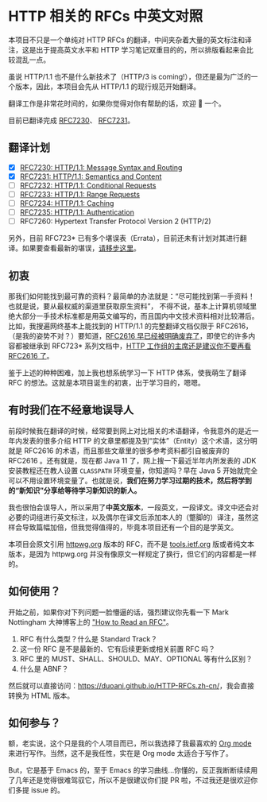 # HTTP 相关的 RFCs 中英文对照

本项目不只是一个单纯对 HTTP RFCs 的翻译，中间夹杂着大量的英文标注和译注，这是出于提高英文水平和 HTTP 学习笔记双重目的的，所以排版看起来会比较混乱一点。

虽说 HTTP/1.1 也不是什么新技术了（HTTP/3 is coming!），但还是最为广泛的一个版本，因此，本项目会先从 HTTP/1.1 的现行规范开始翻译。

翻译工作是非常花时间的，如果你觉得对你有帮助的话，欢迎 :star2: 一个。

目前已翻译完成 [RFC7230](https://duoani.github.io/HTTP-RFCs.zh-cn/RFC7230.html)、 [RFC7231](https://duoani.github.io/HTTP-RFCs.zh-cn/RFC7231.html)。

## 翻译计划

- [x] [RFC7230: HTTP/1.1: Message Syntax and Routing](https://duoani.github.io/HTTP-RFCs.zh-cn/RFC7230.html)
- [x] [RFC7231: HTTP/1.1: Semantics and Content](https://duoani.github.io/HTTP-RFCs.zh-cn/RFC7231.html)
- [ ] [RFC7232: HTTP/1.1: Conditional Requests](https://duoani.github.io/HTTP-RFCs.zh-cn/RFC7232.html)
- [ ] [RFC7233: HTTP/1.1: Range Requests](https://duoani.github.io/HTTP-RFCs.zh-cn/RFC7233.html)
- [ ] [RFC7234: HTTP/1.1: Caching](https://duoani.github.io/HTTP-RFCs.zh-cn/RFC7234.html)
- [ ] [RFC7235: HTTP/1.1: Authentication](https://duoani.github.io/HTTP-RFCs.zh-cn/RFC7235.html)
- [ ] RFC7260: Hypertext Transfer Protocol Version 2 (HTTP/2)

另外，目前 RFC723* 已有多个堪误表（Errata），目前还未有计划对其进行翻译。如果要查看最新的堪误，[请移步这里](https://datatracker.ietf.org/wg/httpbis/documents/)。

## 初衷

那我们如何能找到最可靠的资料？最简单的办法就是：“尽可能找到第一手资料！也就是说，要从最权威的渠道里获取原生资料”，
不得不说，基本上计算机领域里绝大部分一手技术标准都是用英文编写的，而且国内中文技术资料相对比较滞后。比如，我搜遍网终基本上能找到的 HTTP/1.1 的完整翻译文档仅限于 RFC2616，（是我的姿势不对？）要知道，[RFC2616 早已经被明确废弃了](https://httpwg.org/specs/)，即使它的许多内容都被继承到 RFC723* 系列文档中，[HTTP 工作组的主席还是建议你不要再看 RFC2616 了](https://www.mnot.net/blog/2014/06/07/rfc2616_is_dead)。

鉴于上述的种种困难，加上我也想系统学习一下 HTTP 体系，使我萌生了翻译 RFC 的想法。这就是本项目诞生的初衷，出于学习目的，嗯嗯。

## 有时我们在不经意地误导人

前段时候我在翻译的时候，经常要到网上对比相关的术语翻译，令我意外的是近一年内发表的很多介绍 HTTP 的文章里都提及到“实体”（Entity）这个术语，这分明就是 RFC2616 的术语，而且那些文章里的很多参考资料都引自被废弃的 RFC2616 。还有就是，现在都 Java 11 了，网上搜一下最近半年内所发表的 JDK 安装教程还在教人设置 `CLASSPATH` 环境变量，你知道吗？早在 Java 5 开始就完全可以不用设置环境变量了。也就是说，**我们在努力学习过期的技术，然后将学到的“新知识”分享给等待学习新知识的新人。**

我也很怕会误导人，所以采用了**中英文版本**，一段英文，一段译文。译文中还会对必要的词组进行英文标注，以及偶尔在译文后添加本人的（蹩脚的）译注，虽然这样会导致篇幅加倍，但我觉得值得的，毕竟本项目还有一个目的是学英文。

本项目会原文引用 [httpwg.org](https://httpwg.org/specs/) 版本的 RFC，而不是 [tools.ietf.org](https://tools.ietf.org/) 版或者纯文本版本，是因为 httpwg.org 并没有像原文一样规定了换行，但它们的内容都是一样的。

## 如何使用？

开始之前，如果你对下列问题一脸懵逼的话，强烈建议你先看一下 Mark Nottingham 大神博客上的 ["How to Read an RFC"](https://www.mnot.net/blog/2018/07/31/read_rfc)。

1. RFC 有什么类型？什么是 Standard Track？
2. 这一份 RFC 是不是最新的、它有后续更新或相关前置 RFC 吗？
3. RFC 里的 MUST、SHALL、SHOULD、MAY、OPTIONAL 等有什么区别？
4. 什么是 ABNF？

然后就可以直接访问：<https://duoani.github.io/HTTP-RFCs.zh-cn/>，我会直接转换为 HTML 版本。

## 如何参与？

额，老实说，这个只是我的个人项目而已，所以我选择了我最喜欢的 [Org mode](https://orgmode.org/) 来进行写作。当然，这不是我任性，实在是 Org mode 太适合于写作了。

But，它是基于 Emacs 的，至于 Emacs 的学习曲线...你懂的，反正我断断续续用了几年还是觉得很难驾驭它，所以不是很建议你们提 PR 啦，不过我还是很欢迎你们多提 issue 的。

